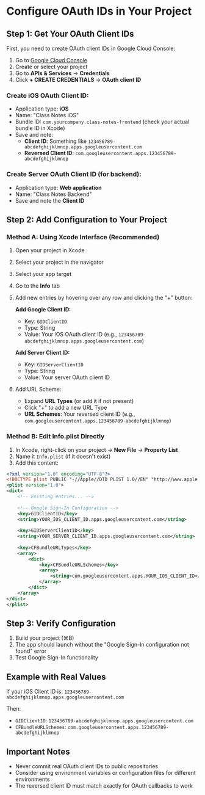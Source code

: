 # Configure OAuth IDs in Your Project

## Step 1: Get Your OAuth Client IDs

First, you need to create OAuth client IDs in Google Cloud Console:

1. Go to [Google Cloud Console](https://console.cloud.google.com/)
2. Create or select your project
3. Go to **APIs & Services** → **Credentials**
4. Click **+ CREATE CREDENTIALS** → **OAuth client ID**

### Create iOS OAuth Client ID:
- Application type: **iOS**
- Name: "Class Notes iOS"
- Bundle ID: `com.yourcompany.class-notes-frontend` (check your actual bundle ID in Xcode)
- Save and note:
  - **Client ID**: Something like `123456789-abcdefghijklmnop.apps.googleusercontent.com`
  - **Reversed Client ID**: `com.googleusercontent.apps.123456789-abcdefghijklmnop`

### Create Server OAuth Client ID (for backend):
- Application type: **Web application**
- Name: "Class Notes Backend"
- Save and note the **Client ID**

## Step 2: Add Configuration to Your Project

### Method A: Using Xcode Interface (Recommended)

1. Open your project in Xcode
2. Select your project in the navigator
3. Select your app target
4. Go to the **Info** tab
5. Add new entries by hovering over any row and clicking the "+" button:

   **Add Google Client ID:**
   - Key: `GIDClientID`
   - Type: String
   - Value: Your iOS OAuth client ID (e.g., `123456789-abcdefghijklmnop.apps.googleusercontent.com`)

   **Add Server Client ID:**
   - Key: `GIDServerClientID`
   - Type: String
   - Value: Your server OAuth client ID

6. Add URL Scheme:
   - Expand **URL Types** (or add it if not present)
   - Click "+" to add a new URL Type
   - **URL Schemes**: Your reversed client ID (e.g., `com.googleusercontent.apps.123456789-abcdefghijklmnop`)

### Method B: Edit Info.plist Directly

1. In Xcode, right-click on your project → **New File** → **Property List**
2. Name it `Info.plist` (if it doesn't exist)
3. Add this content:

```xml
<?xml version="1.0" encoding="UTF-8"?>
<!DOCTYPE plist PUBLIC "-//Apple//DTD PLIST 1.0//EN" "http://www.apple.com/DTDs/PropertyList-1.0.dtd">
<plist version="1.0">
<dict>
    <!-- Existing entries... -->
    
    <!-- Google Sign-In Configuration -->
    <key>GIDClientID</key>
    <string>YOUR_IOS_CLIENT_ID.apps.googleusercontent.com</string>
    
    <key>GIDServerClientID</key>
    <string>YOUR_SERVER_CLIENT_ID.apps.googleusercontent.com</string>
    
    <key>CFBundleURLTypes</key>
    <array>
        <dict>
            <key>CFBundleURLSchemes</key>
            <array>
                <string>com.googleusercontent.apps.YOUR_IOS_CLIENT_ID</string>
            </array>
        </dict>
    </array>
</dict>
</plist>
```

## Step 3: Verify Configuration

1. Build your project (⌘B)
2. The app should launch without the "Google Sign-In configuration not found" error
3. Test Google Sign-In functionality

## Example with Real Values

If your iOS Client ID is: `123456789-abcdefghijklmnop.apps.googleusercontent.com`

Then:
- `GIDClientID`: `123456789-abcdefghijklmnop.apps.googleusercontent.com`
- `CFBundleURLSchemes`: `com.googleusercontent.apps.123456789-abcdefghijklmnop`

## Important Notes

- Never commit real OAuth client IDs to public repositories
- Consider using environment variables or configuration files for different environments
- The reversed client ID must match exactly for OAuth callbacks to work 